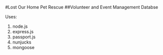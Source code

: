 #Lost Our Home Pet Rescue
##Volunteer and Event Management Databse

Uses:  
1. node.js  
2. express.js  
3. passport.js  
4. nunjucks  
5. mongoose  
